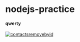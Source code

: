 # nodejs-practice

<!-- qwerty -->

#### qwerty

<a href="https://ibb.co/T2vgyB6"><img src="https://i.ibb.co/8sK7kDq/contactsremovebyid.jpg" alt="contactsremovebyid" border="0"></a>
